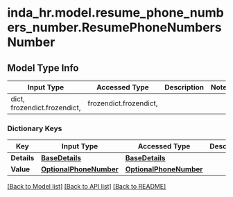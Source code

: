 # inda_hr.model.resume_phone_numbers_number.ResumePhoneNumbersNumber

## Model Type Info
Input Type | Accessed Type | Description | Notes
------------ | ------------- | ------------- | -------------
dict, frozendict.frozendict,  | frozendict.frozendict,  |  | 

### Dictionary Keys
Key | Input Type | Accessed Type | Description | Notes
------------ | ------------- | ------------- | ------------- | -------------
**Details** | [**BaseDetails**](BaseDetails.md) | [**BaseDetails**](BaseDetails.md) |  | [optional] 
**Value** | [**OptionalPhoneNumber**](OptionalPhoneNumber.md) | [**OptionalPhoneNumber**](OptionalPhoneNumber.md) |  | [optional] 

[[Back to Model list]](../../README.md#documentation-for-models) [[Back to API list]](../../README.md#documentation-for-api-endpoints) [[Back to README]](../../README.md)

